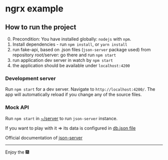 # ngrx example

## How to run the project
0. Precondition: You have installed globally: `nodejs` with `npm`.
1. Install dependencies - run `npm install`, or `yarn install`
1. run fake-api, based on .json files (`json-server` package used) from repository root/server: go there and run `npm start`
1. run application dev server in watch by `npm start`
1. the application should be available under `localhost:4200`

### Development server
Run `npm start` for a dev server. Navigate to `http://localhost:4200/`. The app will automatically reload if you change any of the source files.

### Mock API
Run `npm start` in [~/server](../server) to run `json-server` instance.

If you want to play with it => its data is configured in [db.json file](../server/db.json)

Official documentation of [json-server](https://github.com/typicode/json-server)


------
Enjoy the :fireworks:
